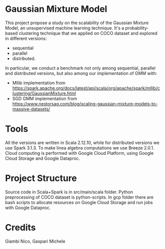 # Gaussian Mixture Model
This project propose a study on the scalability of the Gaussian Mixture Model, an unsupervised machine learning technique.
It's a probability-based clustering technique that we applied on COCO dataset and explored in different versions: 

- sequential
- parallel
- distributed.

In particular, we conduct a benchmark not only among sequential, parallel and distributed versions, but also among
our implementation of GMM with:

- Mllib implementation from https://spark.apache.org/docs/latest/api/scala/org/apache/spark/mllib/clustering/GaussianMixture.html
- SGD GMM implementation from https://www.nestorsag.com/blog/scaling-gaussian-mixture-models-to-massive-datasets/ 

# Tools
All the versions are written in Scala 2.12.10, while for distributed versions we use Spark 3.1.3.
To make linea algebra computations we use Breeze 2.0.1.
Cloud computing is performed with Google Cloud Platform, using Google Cloud Storage and Google Dataproc.

# Project Structure
Source code in Scala+Spark is in src/main/scala folder.
Python preprocessing of COCO dataset is python-scripts.
In gcp folder there are bash scripts to allocate resources on Google Cloud Storage and run jobs with Google Dataproc.

# Credits
Giambi Nico, Gaspari Michele
